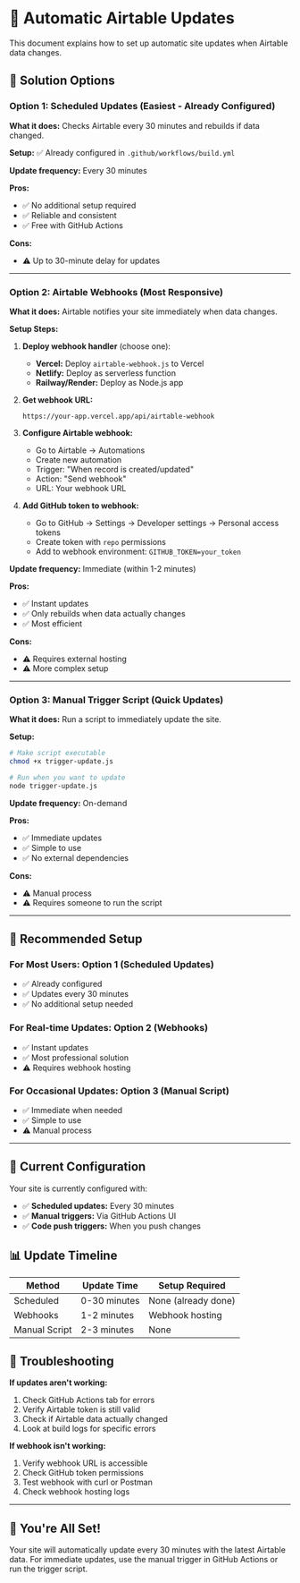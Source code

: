 # 🔄 Automatic Airtable Updates

This document explains how to set up automatic site updates when Airtable data changes.

## 🚀 Solution Options

### Option 1: Scheduled Updates (Easiest - Already Configured)

**What it does:** Checks Airtable every 30 minutes and rebuilds if data changed.

**Setup:** ✅ Already configured in `.github/workflows/build.yml`

**Update frequency:** Every 30 minutes

**Pros:**
- ✅ No additional setup required
- ✅ Reliable and consistent
- ✅ Free with GitHub Actions

**Cons:**
- ⚠️ Up to 30-minute delay for updates

---

### Option 2: Airtable Webhooks (Most Responsive)

**What it does:** Airtable notifies your site immediately when data changes.

**Setup Steps:**

1. **Deploy webhook handler** (choose one):
   - **Vercel:** Deploy `airtable-webhook.js` to Vercel
   - **Netlify:** Deploy as serverless function
   - **Railway/Render:** Deploy as Node.js app

2. **Get webhook URL:**
   ```
   https://your-app.vercel.app/api/airtable-webhook
   ```

3. **Configure Airtable webhook:**
   - Go to Airtable → Automations
   - Create new automation
   - Trigger: "When record is created/updated"
   - Action: "Send webhook"
   - URL: Your webhook URL

4. **Add GitHub token to webhook:**
   - Go to GitHub → Settings → Developer settings → Personal access tokens
   - Create token with `repo` permissions
   - Add to webhook environment: `GITHUB_TOKEN=your_token`

**Update frequency:** Immediate (within 1-2 minutes)

**Pros:**
- ✅ Instant updates
- ✅ Only rebuilds when data actually changes
- ✅ Most efficient

**Cons:**
- ⚠️ Requires external hosting
- ⚠️ More complex setup

---

### Option 3: Manual Trigger Script (Quick Updates)

**What it does:** Run a script to immediately update the site.

**Setup:**
```bash
# Make script executable
chmod +x trigger-update.js

# Run when you want to update
node trigger-update.js
```

**Update frequency:** On-demand

**Pros:**
- ✅ Immediate updates
- ✅ Simple to use
- ✅ No external dependencies

**Cons:**
- ⚠️ Manual process
- ⚠️ Requires someone to run the script

---

## 🎯 Recommended Setup

### For Most Users: Option 1 (Scheduled Updates)
- ✅ Already configured
- ✅ Updates every 30 minutes
- ✅ No additional setup needed

### For Real-time Updates: Option 2 (Webhooks)
- ✅ Instant updates
- ✅ Most professional solution
- ⚠️ Requires webhook hosting

### For Occasional Updates: Option 3 (Manual Script)
- ✅ Immediate when needed
- ✅ Simple to use
- ⚠️ Manual process

---

## 🔧 Current Configuration

Your site is currently configured with:

- ✅ **Scheduled updates:** Every 30 minutes
- ✅ **Manual triggers:** Via GitHub Actions UI
- ✅ **Code push triggers:** When you push changes

## 📊 Update Timeline

| Method | Update Time | Setup Required |
|--------|-------------|----------------|
| Scheduled | 0-30 minutes | None (already done) |
| Webhooks | 1-2 minutes | Webhook hosting |
| Manual Script | 2-3 minutes | None |

## 🚨 Troubleshooting

**If updates aren't working:**
1. Check GitHub Actions tab for errors
2. Verify Airtable token is still valid
3. Check if Airtable data actually changed
4. Look at build logs for specific errors

**If webhook isn't working:**
1. Verify webhook URL is accessible
2. Check GitHub token permissions
3. Test webhook with curl or Postman
4. Check webhook hosting logs

---

## 🎉 You're All Set!

Your site will automatically update every 30 minutes with the latest Airtable data. For immediate updates, use the manual trigger in GitHub Actions or run the trigger script.
